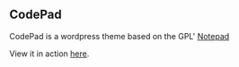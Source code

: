 ## CodePad

CodePad is a wordpress theme based on the GPL' [Notepad](http://webdesignerwall.com/general/new-wordpress-theme-notepad)

View it in action [here](http://codebrief.com).
